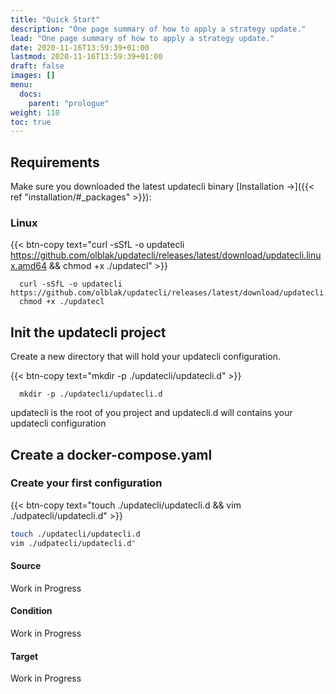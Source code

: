 ```yaml
---
title: "Quick Start"
description: "One page summary of how to apply a strategy update."
lead: "One page summary of how to apply a strategy update."
date: 2020-11-16T13:59:39+01:00
lastmod: 2020-11-16T13:59:39+01:00
draft: false
images: []
menu: 
  docs:
    parent: "prologue"
weight: 110
toc: true
---
```


## Requirements

Make sure you downloaded the latest updatecli binary [Installation →]({{< ref "installation/#_packages" >}}):

### Linux

{{< btn-copy text="curl -sSfL -o updatecli https://github.com/olblak/updatecli/releases/latest/download/updatecli.linux.amd64 && chmod +x ./updatecl" >}}

```
  curl -sSfL -o updatecli https://github.com/olblak/updatecli/releases/latest/download/updatecli.linux.amd64
  chmod +x ./updatecl
```

## Init the updatecli project

Create a new directory that will hold your updatecli configuration.

{{< btn-copy text="mkdir -p ./updatecli/updatecli.d" >}}
```
  mkdir -p ./updatecli/updatecli.d
```
updatecli is the root of you project and updatecli.d will contains your updatecli configuration

## Create a docker-compose.yaml

### Create your first configuration

{{< btn-copy text="touch ./updatecli/updatecli.d && vim ./udpatecli/updatecli.d" >}}

```bash
touch ./updatecli/updatecli.d
vim ./udpatecli/updatecli.d"
```

#### Source

Work in Progress

#### Condition

Work in Progress

#### Target

Work in Progress
